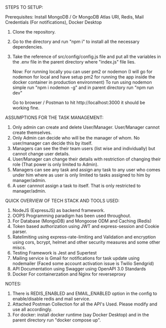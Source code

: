 STEPS TO SETUP:

Prerequisites: Install MongoDB / Or MongoDB Atlas URI, Redis, Mail Credentials (For notifications), Docker Desktop

1) Clone the repository.
2) Go to the directory and run "npm i" to install all the necessary dependencies.
3) Take the reference of src/config/config.js file and put all the variables in the .env file in the parent directory where "index.js" file lies.

   Now: For running locally you can user pm2 or nodemon (I will go for nodemon for local and have setup pm2 for running the app inside the docker container in production environment)
   To run using nodemon simple run "npm i nodemon -g" and in parent directory run "npm run dev"

   Go to browser / Postman to hit http://localhost:3000 it should be working fine.

ASSUMPTIONS FOR THE TASK MANAGEMENT:

1) Only admin can create and delete User/Manager. User/Manager cannot create themselves.
2) Only Admin can decide who will be the manager of whom. No user/manager can decide this by itself.
3) Managers can see the their team users (list wise and individually) but cannot change user details.
4) User/Manager can change their details with restriction of changing their role (That power is only limited to Admin).
5) Managers can see any task and assign any task to any user who comes under him where as user is only limited to tasks assigned to him by manager/admin.
6) A user cannnot assign a task to itself. That is only restricted to manager/admin.

QUICK OVERVIEW OF TECH STACK AND TOOLS USED:

1) NodeJS (ExpressJS) as backend framework.
2) OOPS Programming paradigm has been used throughout.
3) For Database (MongoDB) and Mongoose ODM and Caching (Redis)
4) Token based authorization using JWT and express-session and Cookie parser.
5) Ratelimiting using express-rate-limiting and Validation and encryption using cors, bcrypt, helmet and other security measures and some other miscs.
6) Testing Framework is Jest and Supertest
7) Mailing service is Gmail for notifications for task update using nodemailer (Faced some account activation issue is Twilio Sendgrid)
8) API Documentation using Swagger using OpenAPI 3.0 Standards
9) Docker For containerzation and Nginx for reverseproxy

NOTES:
1) There is REDIS_ENABLED and EMAIL_ENABLED option in the config to enable/disable redis and mail service.
2) Attached Postman Collection for all the API's Used. Please modify and use all accordingly.
3) For docker: install docker runtime (say Docker Desktop) and in the parent directory run "docker compose up".

